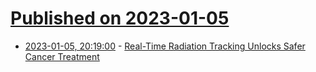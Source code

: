 # [Published on 2023-01-05](index.md)

* [2023-01-05, 20:19:00](https://soylentnews.org/article.pl?sid=23/01/04/2014244&from=rss) - [Real-Time Radiation Tracking Unlocks Safer Cancer Treatment](https://soylentnews.org/article.pl?sid=23/01/04/2014244&from=rss)
